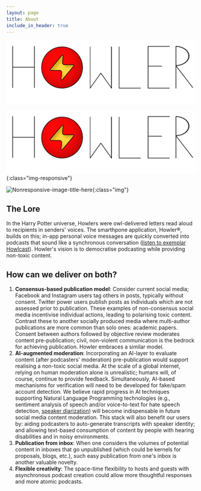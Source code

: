 ```yaml
---
layout: page
title: About
include_in_header: true
---
```

![image-title-here](_pages/Howler.png)

![image-title-here](_pages/Howler.png){:class="img-responsive"}

![Nonresponsive-image-title-here](_assets/Howler.png){:class="img"}


## The Lore
In the Harry Potter universe, Howlers were owl-delivered letters read aloud to recipients in senders' voices. The smarthpone application, Howler®, builds on this; in-app personal voice messages are quickly converted into podcasts that sound like a synchronous conversation ([listen to exemplar Howlcast](https://firebasestorage.googleapis.com/v0/b/howler-beta-test.appspot.com/o/howlcasts%2FPFMmCatcLcPHo1XOvfBIjrXDVqI2%2F6D002CC7-1C74-401A-A3AA-A962020DBA23?alt=media&token=e3d8ad8e-b6a7-40bb-8ed0-fd55d9488259)). Howler's vision is to democratise podcasting while providing non-toxic content.

## How can we deliver on both?
1. **Consensus-based publication model**: Consider current social media; Facebook and Instagram users tag others in posts, typically without consent. Twitter power users publish posts as individuals which are not assessed prior to publication. These examples of non-consensus social media incentivise individual actions, leading to polarising toxic content.
   Contrast these to another socially produced media where multi-author publications are more common than solo ones: academic papers. Consent between authors followed by objective review moderates content pre-publication; civil, non-violent communication is the bedrock for achieving publication. Howler embraces a similar model.
2. **AI-augmented moderation**: Incorporating an AI-layer to evaluate content (after podcasters' moderation) pre-publication would support realising a non-toxic social media. At the scale of a global internet, relying on human moderation alone is unrealistic; humans will, of course, continue to provide feedback. Simultaneously, AI-based mechanisms for verification will need to be developed for fake/spam account detection. We believe rapid progress in AI techniques supporting Natural Language Programming technologies (e.g., sentiment analysis of speech and/or voice-to-text for hate speech detection, [speaker diarization](https://docs.aws.amazon.com/transcribe/latest/dg/diarization.html)) will become indispensable in future social media content moderation. This stack will also benefit our users by: aiding podcasters to auto-generate transcripts with speaker identity; and allowing text-based consumption of content by people with hearing disabilities and in noisy environments.
3. **Publication from inbox**: When one considers the volumes of potential content in inboxes that go unpublished (which could be kernels for proposals, blogs, etc.), such easy publication from one's inbox is another valuable novelty.
4. **Flexible creativity**: The space-time flexibility to hosts and guests with asynchronous podcast creation could allow more thoughtful responses and more atomic podcasts.
